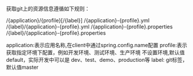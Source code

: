 获取git上的资源信息遵循如下规则：

/{application}/{profile}[/{label}]
/{application}-{profile}.yml
/{label}/{application}-{profile}.yml
/{application}-{profile}.properties
/{label}/{application}-{profile}.properties

application:表示应用名称,在client中通过spring.config.name配置
profile:表示获取指定环境下配置，例如开发环境、测试环境、生产环境 
不设置环境,默认值default，实际开发中可以是 dev、test、demo、production等
label: git标签，默认值master
